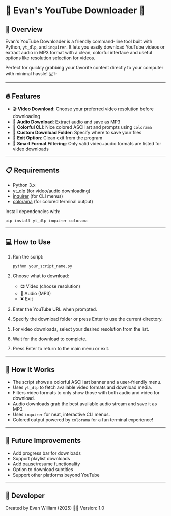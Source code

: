 # 🎥 Evan's YouTube Downloader 🎥

## 🚀 Overview

Evan's YouTube Downloader is a friendly command-line tool built with Python, `yt_dlp`, and `inquirer`. It lets you easily download YouTube videos or extract audio in MP3 format with a clean, colorful interface and useful options like resolution selection for videos.

Perfect for quickly grabbing your favorite content directly to your computer with minimal hassle! 💻✨

---

## 🔥 Features

* 🎬 **Video Download**: Choose your preferred video resolution before downloading
* 🎵 **Audio Download**: Extract audio and save as MP3
* 🎨 **Colorful CLI**: Nice colored ASCII art and prompts using `colorama`
* 📂 **Custom Download Folder**: Specify where to save your files
* 🛑 **Exit Option**: Clean exit from the program
* 🤖 **Smart Format Filtering**: Only valid video+audio formats are listed for video downloads

---

## 📋 Requirements

* Python 3.x
* [yt\_dlp](https://github.com/yt-dlp/yt-dlp) (for video/audio downloading)
* [inquirer](https://github.com/magmax/python-inquirer) (for CLI menus)
* [colorama](https://pypi.org/project/colorama/) (for colored terminal output)

Install dependencies with:

```bash
pip install yt_dlp inquirer colorama
```

---

## 💻 How to Use

1. Run the script:

   ```bash
   python your_script_name.py
   ```

2. Choose what to download:

   * 📺 Video (choose resolution)
   * 🎵 Audio (MP3)
   * ❌ Exit

3. Enter the YouTube URL when prompted.

4. Specify the download folder or press Enter to use the current directory.

5. For video downloads, select your desired resolution from the list.

6. Wait for the download to complete.

7. Press Enter to return to the main menu or exit.

---

## 🎨 How It Works

* The script shows a colorful ASCII art banner and a user-friendly menu.
* Uses `yt_dlp` to fetch available video formats and download media.
* Filters video formats to only show those with both audio and video for download.
* Audio downloads grab the best available audio stream and save it as MP3.
* Uses `inquirer` for neat, interactive CLI menus.
* Colored output powered by `colorama` for a fun terminal experience!

---

## 🚧 Future Improvements

* Add progress bar for downloads
* Support playlist downloads
* Add pause/resume functionality
* Option to download subtitles
* Support other platforms beyond YouTube

---

## 👤 Developer

Created by Evan William (2025) 🚀🎉
Version: 1.0

